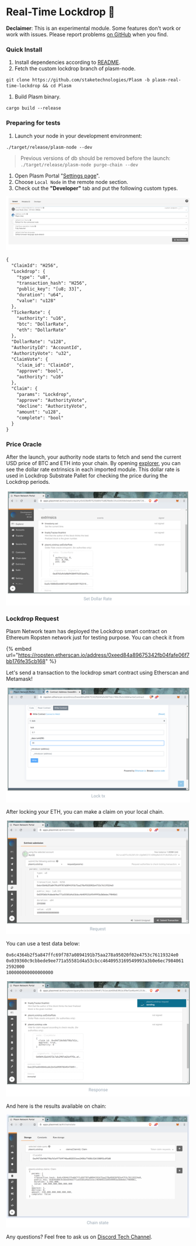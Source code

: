 # Real-Time Lockdrop 🍬

**Declaimer**: This is an experimental module. Some features don't work or work with issues. Please report problems [on GitHub](https://github.com/staketechnologies/Plasm/issues/new/choose) when you find.

### Quick Install

1. Install dependencies according to [README](https://github.com/staketechnologies/Plasm/tree/plasm-real-time-lockdrop#building-from-source).
2. Fetch the custom lockdrop branch of plasm-node.

```text
git clone https://github.com/staketechnologies/Plasm -b plasm-real-time-lockdrop && cd Plasm
```

1. Build Plasm binary.

```text
cargo build --release
```

### Preparing for tests

1. Launch your node in your development environment:

```text
./target/release/plasm-node --dev
```

> Previous versions of db should be removed before the launch: `./target/release/plasm-node purge-chain --dev`

1. Open Plasm Portal "[Settings page](https://apps.plasmnet.io/#/settings)".
2. Choose `Local Node` in the remote node section.
3. Check out the **"Developer"** tab and put the following custom types.

![](../.gitbook/assets/sukurnshotto-2020-05-31-174451png.png)

```text
{
  "ClaimId": "H256",
  "Lockdrop": {
    "type": "u8",
    "transaction_hash": "H256",
    "public_key": "[u8; 33]",
    "duration": "u64",
    "value": "u128"
  },
  "TickerRate": {
    "authority": "u16",
    "btc": "DollarRate",
    "eth": "DollarRate"
  },
  "DollarRate": "u128",
  "AuthorityId": "AccountId",
  "AuthorityVote": "u32",
  "ClaimVote": {
    "claim_id": "ClaimId",
    "approve": "bool",
    "authority": "u16"
  },
  "Claim": {
    "params": "Lockdrop",
    "approve": "AuthorityVote",
    "decline": "AuthorityVote",
    "amount": "u128",
    "complete": "bool"
  }
}
```

### Price Oracle

After the launch, your authority node starts to fetch and send the current USD price of BTC and ETH into your chain. By opening [explorer](https://apps.plasmnet.io/#/explorer), you can see the dollar rate extrinsics in each imported module. This dollar rate is used in Lockdrop Substrate Pallet for checking the price during the Lockdrop periods.

![](../.gitbook/assets/sukurnshotto-2020-05-31-174351png%20%283%29.png)

### Lockdrop Request

Plasm  Network team has deployed the Lockdrop smart contract on Ethereum Ropsten network just for testing purpose. You can check it from 

{% embed url="https://ropsten.etherscan.io/address/0xeed84a89675342fb04fafe06f7bb176fe35cb168" %}

Let's send a transaction to the lockdrop smart contract using Etherscan and Metamask!

![](../.gitbook/assets/sukurnshotto-2020-05-31-174357png.png)

After locking your ETH, you can make a claim on your local chain.

![](../.gitbook/assets/sukurnshotto-2020-05-31-174402png%20%281%29.png)

You can use a test data below:

```text
0x6c4364b2f5a847ffc69f787a0894191b75aa278a95020f02e4753c76119324e0
0x039360c9cbbede9ee771a55581d4a53cbcc4640953169549993a3b0e6ec7984061
2592000
100000000000000000
```

![](../.gitbook/assets/sukurnshotto-2020-05-31-174408png%20%282%29.png)

And here is the results available on chain:

![](../.gitbook/assets/sukurnshotto-2020-05-31-174413png.png)

Any questions? Feel free  to ask us on [Discord Tech Channel](https://discord.gg/Z3nC9U4).


